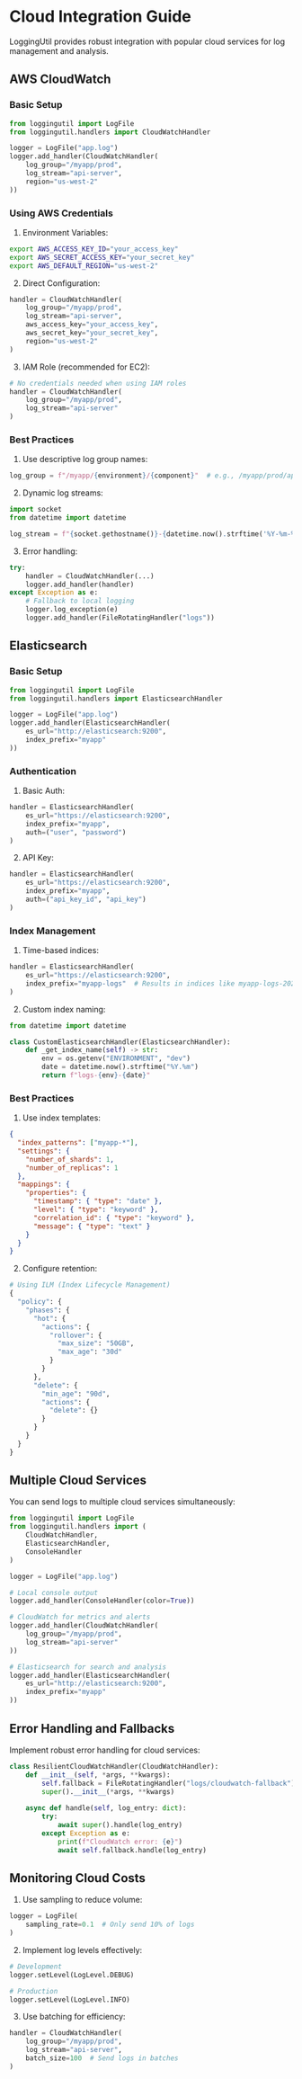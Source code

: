 # Cloud Integration Guide

LoggingUtil provides robust integration with popular cloud services for log management and analysis.

## AWS CloudWatch

### Basic Setup

```python
from loggingutil import LogFile
from loggingutil.handlers import CloudWatchHandler

logger = LogFile("app.log")
logger.add_handler(CloudWatchHandler(
    log_group="/myapp/prod",
    log_stream="api-server",
    region="us-west-2"
))
```

### Using AWS Credentials

1. Environment Variables:
```bash
export AWS_ACCESS_KEY_ID="your_access_key"
export AWS_SECRET_ACCESS_KEY="your_secret_key"
export AWS_DEFAULT_REGION="us-west-2"
```

2. Direct Configuration:
```python
handler = CloudWatchHandler(
    log_group="/myapp/prod",
    log_stream="api-server",
    aws_access_key="your_access_key",
    aws_secret_key="your_secret_key",
    region="us-west-2"
)
```

3. IAM Role (recommended for EC2):
```python
# No credentials needed when using IAM roles
handler = CloudWatchHandler(
    log_group="/myapp/prod",
    log_stream="api-server"
)
```

### Best Practices

1. Use descriptive log group names:
```python
log_group = f"/myapp/{environment}/{component}"  # e.g., /myapp/prod/api
```

2. Dynamic log streams:
```python
import socket
from datetime import datetime

log_stream = f"{socket.gethostname()}-{datetime.now().strftime('%Y-%m-%d')}"
```

3. Error handling:
```python
try:
    handler = CloudWatchHandler(...)
    logger.add_handler(handler)
except Exception as e:
    # Fallback to local logging
    logger.log_exception(e)
    logger.add_handler(FileRotatingHandler("logs"))
```

## Elasticsearch

### Basic Setup

```python
from loggingutil import LogFile
from loggingutil.handlers import ElasticsearchHandler

logger = LogFile("app.log")
logger.add_handler(ElasticsearchHandler(
    es_url="http://elasticsearch:9200",
    index_prefix="myapp"
))
```

### Authentication

1. Basic Auth:
```python
handler = ElasticsearchHandler(
    es_url="https://elasticsearch:9200",
    index_prefix="myapp",
    auth=("user", "password")
)
```

2. API Key:
```python
handler = ElasticsearchHandler(
    es_url="https://elasticsearch:9200",
    index_prefix="myapp",
    auth=("api_key_id", "api_key")
)
```

### Index Management

1. Time-based indices:
```python
handler = ElasticsearchHandler(
    es_url="https://elasticsearch:9200",
    index_prefix="myapp-logs"  # Results in indices like myapp-logs-2024.03.21
)
```

2. Custom index naming:
```python
from datetime import datetime

class CustomElasticsearchHandler(ElasticsearchHandler):
    def _get_index_name(self) -> str:
        env = os.getenv("ENVIRONMENT", "dev")
        date = datetime.now().strftime("%Y.%m")
        return f"logs-{env}-{date}"
```

### Best Practices

1. Use index templates:
```json
{
  "index_patterns": ["myapp-*"],
  "settings": {
    "number_of_shards": 1,
    "number_of_replicas": 1
  },
  "mappings": {
    "properties": {
      "timestamp": { "type": "date" },
      "level": { "type": "keyword" },
      "correlation_id": { "type": "keyword" },
      "message": { "type": "text" }
    }
  }
}
```

2. Configure retention:
```python
# Using ILM (Index Lifecycle Management)
{
  "policy": {
    "phases": {
      "hot": {
        "actions": {
          "rollover": {
            "max_size": "50GB",
            "max_age": "30d"
          }
        }
      },
      "delete": {
        "min_age": "90d",
        "actions": {
          "delete": {}
        }
      }
    }
  }
}
```

## Multiple Cloud Services

You can send logs to multiple cloud services simultaneously:

```python
from loggingutil import LogFile
from loggingutil.handlers import (
    CloudWatchHandler,
    ElasticsearchHandler,
    ConsoleHandler
)

logger = LogFile("app.log")

# Local console output
logger.add_handler(ConsoleHandler(color=True))

# CloudWatch for metrics and alerts
logger.add_handler(CloudWatchHandler(
    log_group="/myapp/prod",
    log_stream="api-server"
))

# Elasticsearch for search and analysis
logger.add_handler(ElasticsearchHandler(
    es_url="http://elasticsearch:9200",
    index_prefix="myapp"
))
```

## Error Handling and Fallbacks

Implement robust error handling for cloud services:

```python
class ResilientCloudWatchHandler(CloudWatchHandler):
    def __init__(self, *args, **kwargs):
        self.fallback = FileRotatingHandler("logs/cloudwatch-fallback")
        super().__init__(*args, **kwargs)
    
    async def handle(self, log_entry: dict):
        try:
            await super().handle(log_entry)
        except Exception as e:
            print(f"CloudWatch error: {e}")
            await self.fallback.handle(log_entry)
```

## Monitoring Cloud Costs

1. Use sampling to reduce volume:
```python
logger = LogFile(
    sampling_rate=0.1  # Only send 10% of logs
)
```

2. Implement log levels effectively:
```python
# Development
logger.setLevel(LogLevel.DEBUG)

# Production
logger.setLevel(LogLevel.INFO)
```

3. Use batching for efficiency:
```python
handler = CloudWatchHandler(
    log_group="/myapp/prod",
    log_stream="api-server",
    batch_size=100  # Send logs in batches
)
``` 